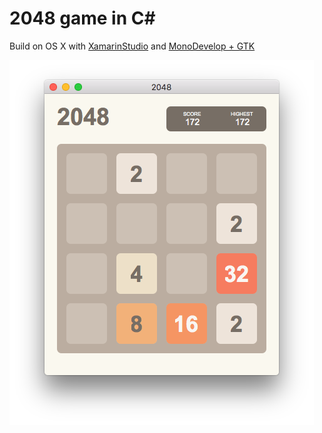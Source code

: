 # 2048 game in C# #

Build on OS X with [XamarinStudio](http://www.monodevelop.com/download/) and [MonoDevelop + GTK](http://www.mono-project.com/download/)

![screenshot](screen.png)
